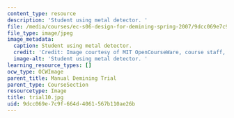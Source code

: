 ```yaml
---
content_type: resource
description: 'Student using metal detector. '
file: /media/courses/ec-s06-design-for-demining-spring-2007/9dcc069e7c9f664d4061567b110ae26b_trial10.jpg
file_type: image/jpeg
image_metadata:
  caption: Student using metal detector.
  credit: 'Credit: Image courtesy of MIT OpenCourseWare, course staff, and students.'
  image-alt: 'Student using metal detector. '
learning_resource_types: []
ocw_type: OCWImage
parent_title: Manual Demining Trial
parent_type: CourseSection
resourcetype: Image
title: trial10.jpg
uid: 9dcc069e-7c9f-664d-4061-567b110ae26b
---
```

